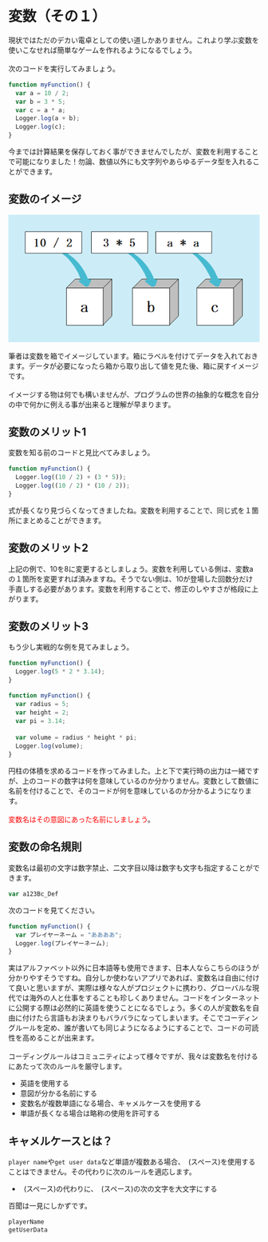 # 変数（その１）
現状ではただのデカい電卓としての使い道しかありません。これより学ぶ変数を使いこなせれば簡単なゲームを作れるようになるでしょう。
<br>
<br>
次のコードを実行してみましょう。

```js
function myFunction() {
  var a = 10 / 2;
  var b = 3 * 5;
  var c = a * a;
  Logger.log(a + b);
  Logger.log(c);
}
```

今までは計算結果を保存しておく事ができませんでしたが、変数を利用することで可能になりました！勿論、数値以外にも文字列やあらゆるデータ型を入れることができます。

## 変数のイメージ
![variable](images/variable.png)

筆者は変数を箱でイメージしています。箱にラベルを付けてデータを入れておきます。データが必要になったら箱から取り出して値を見た後、箱に戻すイメージです。
<br><br>
イメージする物は何でも構いませんが、プログラムの世界の抽象的な概念を自分の中で何かに例える事が出来ると理解が早まります。

## 変数のメリット1
変数を知る前のコードと見比べてみましょう。

```js
function myFunction() {
  Logger.log((10 / 2) + (3 * 5));
  Logger.log((10 / 2) * (10 / 2));
}
```
式が長くなり見づらくなってきましたね。変数を利用することで、同じ式を１箇所にまとめることができます。

## 変数のメリット2
上記の例で、10を8に変更するとしましょう。変数を利用している側は、変数aの１箇所を変更すれば済みますね。そうでない側は、10が登場した回数分だけ手直しする必要があります。変数を利用することで、修正のしやすさが格段に上がります。

## 変数のメリット3
もう少し実戦的な例を見てみましょう。

```js
function myFunction() {
  Logger.log(5 * 2 * 3.14);
}
```

```js
function myFunction() {
  var radius = 5;
  var height = 2;
  var pi = 3.14;

  var volume = radius * height * pi;
  Logger.log(volume);
}
```

円柱の体積を求めるコードを作ってみました。上と下で実行時の出力は一緒ですが、上のコードの数字は何を意味しているのか分かりません。変数として数値に名前を付けることで、そのコードが何を意味しているのか分かるようになります。
<br><br>
<span style="color: red;">変数名はその意図にあった名前にしましょう</span>。

## 変数の命名規則
変数名は最初の文字は数字禁止、二文字目以降は数字も文字も指定することができます。
```js
var a123Bc_Def
```
次のコードを見てください。
```js
function myFunction() {
  var プレイヤーネーム = "ああああ";
  Logger.log(プレイヤーネーム);
}
```
実はアルファベット以外に日本語等も使用できます、日本人ならこちらのほうが分かりやすそうですね。自分しか使わないアプリであれば、変数名は自由に付けて良いと思いますが、実際は様々な人がプロジェクトに携わり、グローバルな現代では海外の人と仕事をすることも珍しくありません。コードをインターネットに公開する際は必然的に英語を使うことになるでしょう。多くの人が変数名を自由に付けたら言語もお決まりもバラバラになってしまいます。そこでコーディングルールを定め、誰が書いても同じようになるようにすることで、コードの可読性を高めることが出来ます。
<br><br>
コーディングルールはコミュニティによって様々ですが、我々は変数名を付けるにあたって次のルールを厳守します。

* 英語を使用する
* 意図が分かる名前にする
* 変数名が複数単語になる場合、キャメルケースを使用する
* 単語が長くなる場合は略称の使用を許可する

## キャメルケースとは？
`player name`や`get user data`など単語が複数ある場合、` `(スペース)を使用することはできません。その代わりに次のルールを適応します。

* ` `(スペース)の代わりに、` `(スペース)の次の文字を大文字にする


百聞は一見にしかずです。
```
playerName
getUserData
```
